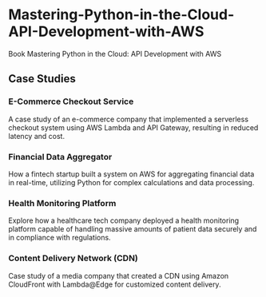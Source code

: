 # Mastering-Python-in-the-Cloud-API-Development-with-AWS

Book Mastering Python in the Cloud: API Development with AWS

## Case Studies

### E-Commerce Checkout Service

A case study of an e-commerce company that implemented a serverless checkout system using AWS Lambda and API Gateway, resulting in reduced latency and cost.

### Financial Data Aggregator

How a fintech startup built a system on AWS for aggregating financial data in real-time, utilizing Python for complex calculations and data processing.

### Health Monitoring Platform

Explore how a healthcare tech company deployed a health monitoring platform capable of handling massive amounts of patient data securely and in compliance with regulations.

### Content Delivery Network (CDN)

Case study of a media company that created a CDN using Amazon CloudFront with Lambda@Edge for customized content delivery.
